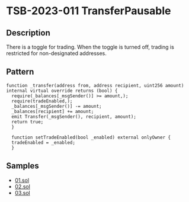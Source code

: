 
# TSB-2023-011 TransferPausable
## Description

There is a toggle for trading. When the toggle is turned off, trading is restricted for non-designated addresses.

## Pattern

```solidity
function _transfer(address from, address recipient, uint256 amount) internal virtual override returns (bool) {
  require(_balances[_msgSender()] >= amount,);
  require(tradeEnabled,);
  _balances[_msgSender()] -= amount;
  _balances[recipient] += amount;
  emit Transfer(_msgSender(), recipient, amount);
  return true;
  }
 
  function setTradeEnabled(bool _enabled) external onlyOwner {
  tradeEnabled = _enabled;
  }
```

## Samples
 
- [01.sol](https://github.com/cryptousersecurity/token-security-benchmark/blob/main/src/TSB-2023-011/samples/01.sol) 
- [02.sol](https://github.com/cryptousersecurity/token-security-benchmark/blob/main/src/TSB-2023-011/samples/02.sol) 
- [03.sol](https://github.com/cryptousersecurity/token-security-benchmark/blob/main/src/TSB-2023-011/samples/03.sol)

